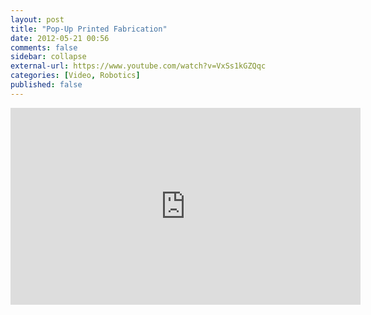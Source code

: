 ```yaml
---
layout: post
title: "Pop-Up Printed Fabrication"
date: 2012-05-21 00:56
comments: false
sidebar: collapse
external-url: https://www.youtube.com/watch?v=VxSs1kGZQqc
categories: [Video, Robotics]
published: false
---
```

<div class="flex-video"><iframe width="560" height="315" src="http://www.youtube.com/embed/VxSs1kGZQqc" frameborder="0" allowfullscreen></iframe></div>